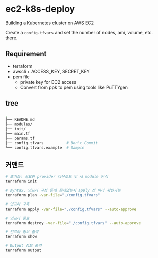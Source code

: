 # ec2-k8s-deploy

Building a Kubernetes cluster on AWS EC2

Create a `config.tfvars` and set the number of nodes, ami, volume, etc. there.

## Requirement

- terraform
- awscli + ACCESS_KEY, SECRET_KEY
- pem file
  - private key for EC2 access
  - Convert from ppk to pem using tools like PuTTYgen

## tree

```sh
.
├── README.md
├── modules/
├── init/
├── main.tf
├── params.tf
├── config.tfvars          # Don't Commit
└── config.tfvars.example  # Sample
```

## 커맨드

```sh
# 초기화: 필요한 provider 다운로드 및 새 module 인식
terraform init

# syntax, 인프라 구성 등에 문제없는지 apply 전 미리 확인가능
terraform plan -var-file="./config.tfvars"

# 인프라 구축
terraform apply -var-file="./config.tfvars" --auto-approve

# 인프라 종료
terraform destroy -var-file="./config.tfvars" --auto-approve

# 인프라 정보 출력
terraform show

# Output 정보 출력
terraform output
```
